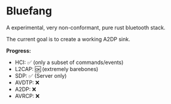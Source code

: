 # Bluefang

A experimental, very non-conformant, pure rust bluetooth stack.

The current goal is to create a working A2DP sink.

**Progress:**
- HCI: ✅ (only a subset of commands/events)
- L2CAP: 🆗 (extremely barebones)
- SDP: ✅ (Server only)
- AVDTP: ❌
- A2DP: ❌
- AVRCP: ❌

